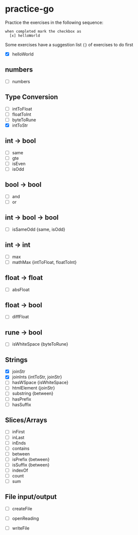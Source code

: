 # practice-go

Practice the exercises in the following sequence:

    when completed mark the checkbox as
      [x] helloWorld

Some exercises have a suggestion list `{}` of exercises to do first

- [x] helloWorld

## numbers
- [ ] numbers

## Type Conversion
- [ ] intToFloat
- [ ] floatToInt
- [ ] byteToRune
- [x] intToStr

## int -> bool
- [ ] same
- [ ] gte
- [ ] isEven
- [ ] isOdd

## bool -> bool
- [ ] and
- [ ] or

## int -> bool -> bool
- [ ] isSameOdd {same, isOdd}

## int -> int
- [ ] max
- [ ] mathMax {intToFloat, floatToInt}

## float -> float
- [ ] absFloat

## float -> bool
- [ ] diffFloat

## rune -> bool
- [ ] isWhiteSpace {byteToRune}

## Strings
- [x] joinStr
- [x] joinInts {intToStr, joinStr}
- [ ] hasWSpace {isWhiteSpace}
- [ ] htmlElement {joinStr}
- [ ] substring {between}
- [ ] hasPrefix 
- [ ] hasSuffix 

## Slices/Arrays
- [ ] inFirst
- [ ] inLast
- [ ] inEnds
- [ ] contains
- [ ] between
- [ ] isPrefix {between}
- [ ] isSuffix {between}
- [ ] indexOf
- [ ] count
- [ ] sum

## File input/output
- [ ] createFile
- [ ] openReading
- [ ] writeFile

